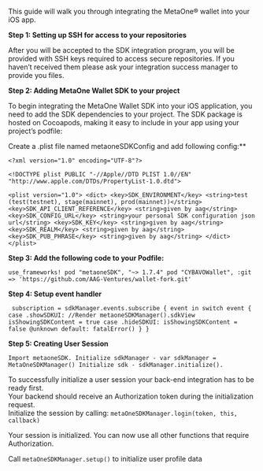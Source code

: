 This guide will walk you through integrating the MetaOne® wallet into your iOS app.

**Step 1: Setting up SSH for access to your repositories**

After you will be accepted to the SDK integration program, you will be provided with SSH keys required to access secure repositories. If you haven’t received them please ask your integration success manager to provide you files.

**Step 2: Adding MetaOne Wallet SDK to your project**

To begin integrating the MetaOne Wallet SDK into your iOS application, you need to add the SDK dependencies to your project. The SDK package is hosted on Cocoapods, making it easy to include in your app using your project’s podfile:

Create a .plist file named metaoneSDKConfig and add following config:\*\*

`<?xml version="1.0" encoding="UTF-8"?>`

`<!DOCTYPE plist PUBLIC "-//Apple//DTD PLIST 1.0//EN" "http://www.apple.com/DTDs/PropertyList-1.0.dtd">`

`<plist version="1.0">
<dict>
<key>SDK_ENVIRONMENT</key>
<string>test (test(testnet), stage(mainnet), prod(mainnet))</string>
<key>SDK_API_CLIENT_REFERENCE</key>
<string>given by aag</string>
<key>SDK_CONFIG_URL</key>
<string>your personal SDK configuration json url</string>
<key>SDK_KEY</key>
<string>given by aag</string>
<key>SDK_REALM</key>
<string>given by aag</string>
<key>SDK_PUB_PHRASE</key>
<string>given by aag</string>
</dict>
</plist>`

**Step 3: Add the following code to your Podfile:**

`use_frameworks!
  pod "metaoneSDK", "~> 1.7.4"
  pod "CYBAVOWallet", :git => 'https://github.com/AAG-Ventures/wallet-fork.git'`

**Step 4: Setup event handler**

 ` subscription = sdkManager.events.subscribe { event in
   switch event {
   case .showSDKUI:
	//Render metaoneSDKManager().sdkView
        isShowingSDKContent = true
   case .hideSDKUI:
        isShowingSDKContent = false
   @unknown default:
        fatalError()
   }
}`

**Step 5: Creating User Session**

`Import metaoneSDK.
Initialize sdkManager - var sdkManager = MetaOneSDKManager()
Initialize sdk - sdkManager.initialize().`

To successfully initialize a user session your back-end integration has to be ready first.  
Your backend should receive an Authorization token during the initialization request.  
Initialize the session by calling: `metaOneSDKManager.login(token, this, callback)`

Your session is initialized. You can now use all other functions that require Authorization.

Call `metaOneSDKManager.setup()` to initialize user profile data
